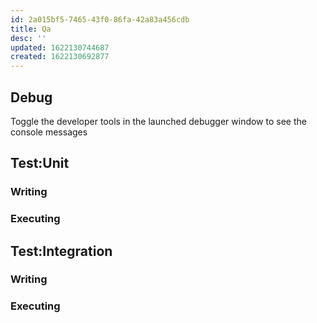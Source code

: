 ```yaml
---
id: 2a015bf5-7465-43f0-86fa-42a83a456cdb
title: Qa
desc: ''
updated: 1622130744687
created: 1622130692877
---
```




## Debug

Toggle the developer tools in the launched debugger window to see the console messages

## Test:Unit

### Writing

### Executing

## Test:Integration

### Writing

### Executing

